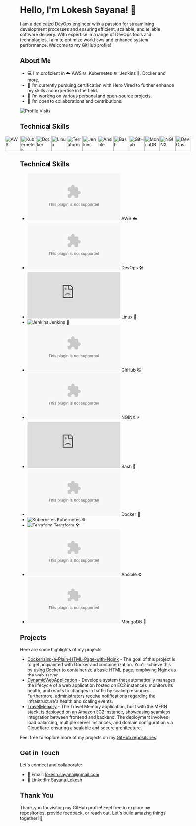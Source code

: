 # Hello, I'm Lokesh Sayana! 👋

I am a dedicated DevOps engineer with a passion for streamlining development processes and ensuring efficient, scalable, and reliable software delivery. With expertise in a range of DevOps tools and technologies, I aim to optimize workflows and enhance system performance. Welcome to my GitHub profile!


## About Me

- 💻 I'm proficient in ☁️ AWS 🌐, Kubernetes ☸️, Jenkins 🔧, Docker and more.
- 🌱 I’m currently pursuing certification with Hero Vired to further enhance my skills and expertise in the field.
- 🔭 I’m working on various personal and open-source projects.
- 🤝 I’m open to collaborations and contributions.

![Profile Visits](https://komarev.com/ghpvc/?username=sayanalokesh&label=Profile%20Visits&color=0e75b6&style=flat)

## Technical Skills

<div style="display:flex; justify-content: center; align-items: center;">
    <img src="https://logo.clearbit.com/aws.amazon.com" alt="AWS" height="50" />
    <img src="https://logo.clearbit.com/kubernetes.io" alt="Kubernetes" height="50" />
    <img src="https://logo.clearbit.com/docker.com" alt="Docker" height="50" />
    <img src="https://logo.clearbit.com/linuxfoundation.org" alt="Linux" height="50" />
    <img src="https://logo.clearbit.com/terraform.io" alt="Terraform" height="50" />
    <img src="https://logo.clearbit.com/jenkins.io" alt="Jenkins" height="50" />
    <img src="https://logo.clearbit.com/ansible.com" alt="Ansible" height="50" />
    <img src="https://logo.clearbit.com/gnu.org" alt="Bash" height="50" />
    <img src="https://logo.clearbit.com/github.com" alt="GitHub" height="50" />
    <img src="https://logo.clearbit.com/mongodb.com" alt="MongoDB" height="50" />
    <img src="https://logo.clearbit.com/nginx.com" alt="NGINX" height="50" />
    <img src="https://logo.clearbit.com/devops.com" alt="DevOps" height="50" />
</div>

## Technical Skills

- ![Amazon Web Services](https://logo.clearbit.com/aws.amazon.com) AWS ☁️
- ![DevOps](https://logo.clearbit.com/devops.com) DevOps 🛠️
- ![Linux](https://logo.clearbit.com/linuxfoundation.org) Linux 🐧
- ![Jenkins](https://logo.clearbit.com/jenkins.io) Jenkins 🔧
- ![GitHub](https://logo.clearbit.com/github.com) GitHub 🐱
- ![NGINX](https://logo.clearbit.com/nginx.com) NGINX ⚡
- ![Bash](https://logo.clearbit.com/gnu.org) Bash 🐚
- ![Docker](https://logo.clearbit.com/docker.com) Docker 🐳
- ![Kubernetes](https://logo.clearbit.com/kubernetes.io) Kubernetes ☸️
- ![Terraform](https://logo.clearbit.com/terraform.io) Terraform 🛠️
- ![Ansible](https://logo.clearbit.com/ansible.com) Ansible ⚙️
- ![MongoDB](https://logo.clearbit.com/mongodb.com) MongoDB 🍃


## Projects

Here are some highlights of my projects:

- [Dockerizing-a-Plain-HTML-Page-with-Nginx](https://github.com/sayanalokesh/Dockerizing-a-Plain-HTML-Page-with-Nginx) - The goal of this project is to get acquainted with Docker and containerization. You'll achieve this by using Docker to containerize a basic HTML page, employing Nginx as the web server.
- [DynamicWebApplication](link-to-project) - Develop a system that automatically manages the lifecycle of a web application hosted on EC2 instances, monitors its health, and reacts to changes in traffic by scaling resources. Furthermore, administrators receive notifications regarding the infrastructure's health and scaling events.
- [TravelMemory]([link-to-project](https://github.com/sayanalokesh/TravelMemory)) - The Travel Memory application, built with the MERN stack, is deployed on an Amazon EC2 instance, showcasing seamless integration between frontend and backend. The deployment involves load balancing, multiple server instances, and domain configuration via Cloudflare, ensuring a scalable and secure architecture.

Feel free to explore more of my projects on my [GitHub repositories](https://github.com/sayanalokesh).

## Get in Touch

Let's connect and collaborate:

- 📧 Email: lokesh.sayana@gmail.com
- 💬 LinkedIn: [Sayana Lokesh](www.linkedin.com/in/lokeshsayana)

## Thank You

Thank you for visiting my GitHub profile! Feel free to explore my repositories, provide feedback, or reach out. Let's build amazing things together! 🚀

<!--
**sayanalokesh/sayanalokesh** is a ✨ _special_ ✨ repository because its `README.md` (this file) appears on your GitHub profile.

Here are some ideas to get you started:

- 🔭 I’m currently working on ...
- 🌱 I’m currently learning ...
- 👯 I’m looking to collaborate on ...
- 🤔 I’m looking for help with ...
- 💬 Ask me about ...
- 📫 How to reach me: ...
- 😄 Pronouns: ...
- ⚡ Fun fact: ...
-->
